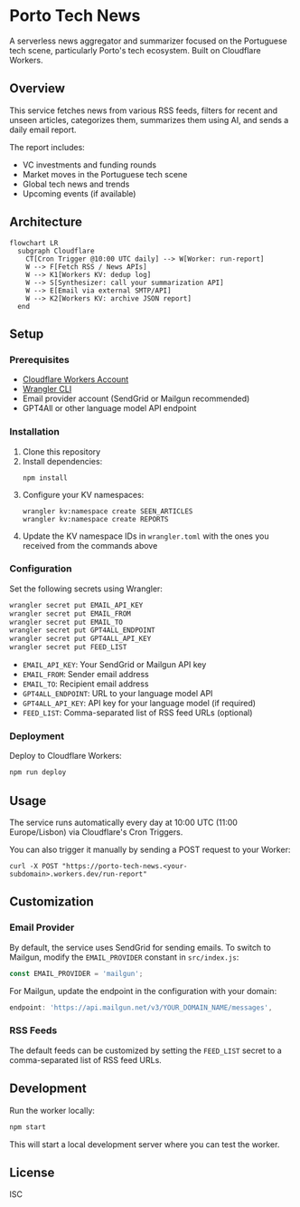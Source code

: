 # Porto Tech News

A serverless news aggregator and summarizer focused on the Portuguese tech scene, particularly Porto's tech ecosystem. Built on Cloudflare Workers.

## Overview

This service fetches news from various RSS feeds, filters for recent and unseen articles, categorizes them, summarizes them using AI, and sends a daily email report.

The report includes:
- VC investments and funding rounds
- Market moves in the Portuguese tech scene
- Global tech news and trends
- Upcoming events (if available)

## Architecture

```mermaid
flowchart LR
  subgraph Cloudflare
    CT[Cron Trigger @10:00 UTC daily] --> W[Worker: run-report]
    W --> F[Fetch RSS / News APIs]
    W --> K1[Workers KV: dedup log]
    W --> S[Synthesizer: call your summarization API]
    W --> E[Email via external SMTP/API]
    W --> K2[Workers KV: archive JSON report]
  end
```

## Setup

### Prerequisites

- [Cloudflare Workers Account](https://workers.cloudflare.com/)
- [Wrangler CLI](https://developers.cloudflare.com/workers/wrangler/install-and-update/)
- Email provider account (SendGrid or Mailgun recommended)
- GPT4All or other language model API endpoint

### Installation

1. Clone this repository
2. Install dependencies:
   ```
   npm install
   ```
3. Configure your KV namespaces:
   ```
   wrangler kv:namespace create SEEN_ARTICLES
   wrangler kv:namespace create REPORTS
   ```
4. Update the KV namespace IDs in `wrangler.toml` with the ones you received from the commands above

### Configuration

Set the following secrets using Wrangler:

```bash
wrangler secret put EMAIL_API_KEY
wrangler secret put EMAIL_FROM
wrangler secret put EMAIL_TO
wrangler secret put GPT4ALL_ENDPOINT
wrangler secret put GPT4ALL_API_KEY
wrangler secret put FEED_LIST
```

- `EMAIL_API_KEY`: Your SendGrid or Mailgun API key
- `EMAIL_FROM`: Sender email address
- `EMAIL_TO`: Recipient email address
- `GPT4ALL_ENDPOINT`: URL to your language model API
- `GPT4ALL_API_KEY`: API key for your language model (if required)
- `FEED_LIST`: Comma-separated list of RSS feed URLs (optional)

### Deployment

Deploy to Cloudflare Workers:

```bash
npm run deploy
```

## Usage

The service runs automatically every day at 10:00 UTC (11:00 Europe/Lisbon) via Cloudflare's Cron Triggers.

You can also trigger it manually by sending a POST request to your Worker:

```
curl -X POST "https://porto-tech-news.<your-subdomain>.workers.dev/run-report"
```

## Customization

### Email Provider

By default, the service uses SendGrid for sending emails. To switch to Mailgun, modify the `EMAIL_PROVIDER` constant in `src/index.js`:

```javascript
const EMAIL_PROVIDER = 'mailgun';
```

For Mailgun, update the endpoint in the configuration with your domain:

```javascript
endpoint: 'https://api.mailgun.net/v3/YOUR_DOMAIN_NAME/messages',
```

### RSS Feeds

The default feeds can be customized by setting the `FEED_LIST` secret to a comma-separated list of RSS feed URLs.

## Development

Run the worker locally:

```bash
npm start
```

This will start a local development server where you can test the worker.

## License

ISC 